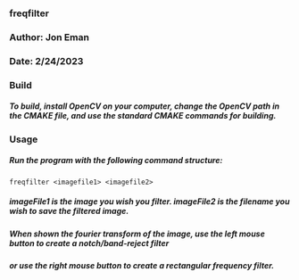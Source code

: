 ### freqfilter
### Author: Jon Eman
### Date: 2/24/2023

### Build
##### To build, install OpenCV on your computer, change the OpenCV path in the CMAKE file, and use the standard CMAKE commands for building.

### Usage

##### Run the program with the following command structure:
    freqfilter <imagefile1> <imagefile2>

##### imageFile1 is the image you wish you filter. imageFile2 is the filename you wish to save the filtered image.
##### When shown the fourier transform of the image, use the left mouse button to create a notch/band-reject filter
##### or use the right mouse button to create a rectangular frequency filter.
